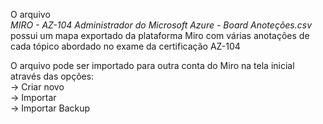 O arquivo 
<br/> *MIRO - AZ-104 Administrador do Microsoft Azure - Board Anoteções.csv* 
<br/>possui um mapa exportado da plataforma Miro com várias anotações de cada tópico abordado no exame da certificação AZ-104 

O arquivo pode ser importado para outra conta do Miro na tela inicial através das opções:
  <br/> -> Criar novo
  <br/> -> Importar
  <br/> -> Importar Backup
